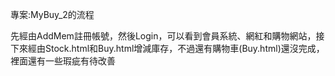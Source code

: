 專案:MyBuy_2的流程

先經由AddMem註冊帳號，然後Login，可以看到會員系統、網紅和購物網站，接下來經由Stock.html和Buy.html增減庫存，不過還有購物車(Buy.html)還沒完成，裡面還有一些瑕疵有待改善
